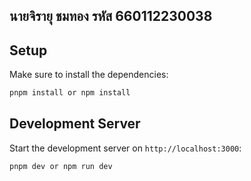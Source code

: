 ## นายจิรายุ ชมทอง รหัส 660112230038

## Setup

Make sure to install the dependencies:

```bash
pnpm install or npm install
```

## Development Server

Start the development server on `http://localhost:3000`:

```bash
pnpm dev or npm run dev
```


